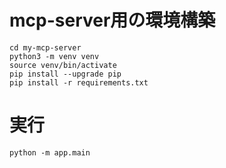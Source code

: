 # mcp-server用の環境構築
```
cd my-mcp-server
python3 -m venv venv
source venv/bin/activate
pip install --upgrade pip
pip install -r requirements.txt
```

# 実行
```
python -m app.main
```